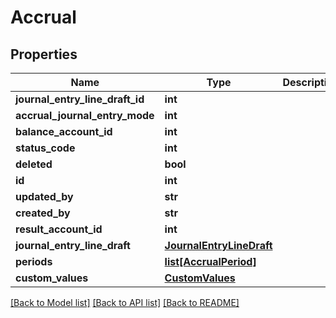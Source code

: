 # Accrual

## Properties
Name | Type | Description | Notes
------------ | ------------- | ------------- | -------------
**journal_entry_line_draft_id** | **int** |  | [optional] 
**accrual_journal_entry_mode** | **int** |  | [optional] 
**balance_account_id** | **int** |  | [optional] 
**status_code** | **int** |  | [optional] 
**deleted** | **bool** |  | [optional] 
**id** | **int** |  | [optional] 
**updated_by** | **str** |  | [optional] 
**created_by** | **str** |  | [optional] 
**result_account_id** | **int** |  | [optional] 
**journal_entry_line_draft** | [**JournalEntryLineDraft**](JournalEntryLineDraft.md) |  | [optional] 
**periods** | [**list[AccrualPeriod]**](AccrualPeriod.md) |  | [optional] 
**custom_values** | [**CustomValues**](CustomValues.md) |  | [optional] 

[[Back to Model list]](../README.md#documentation-for-models) [[Back to API list]](../README.md#documentation-for-api-endpoints) [[Back to README]](../README.md)

